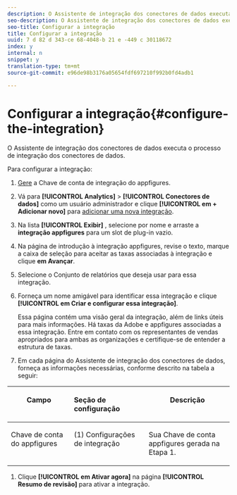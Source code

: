 ```yaml
---
description: O Assistente de integração dos conectores de dados executa o processo de integração dos conectores de dados.
seo-description: O Assistente de integração dos conectores de dados executa o processo de integração dos conectores de dados.
seo-title: Configurar a integração
title: Configurar a integração
uuid: 7 d 82 d 343-ce 68-4048-b 21 e -449 c 30118672
index: y
internal: n
snippet: y
translation-type: tm+mt
source-git-commit: e96de98b3176a05654fdf697210f992b0fd4adb1

---
```



# Configurar a integração{#configure-the-integration}

O Assistente de integração dos conectores de dados executa o processo de integração dos conectores de dados.

Para configurar a integração:

1. [Gere](https://appfigures.com/support/faq/523/connecting-to-adobes-marketing-cloud) a Chave de conta de integração do appfigures.
1. Vá para **[!UICONTROL Analytics]** &gt; **[!UICONTROL Conectores de dados]** como um usuário administrador e clique **[!UICONTROL em + Adicionar novo]** para [adicionar uma nova integração](http://microsite.omniture.com/t2/help/en_US/genesis/index.html?f=t_add_integration).
1. Na lista **[!UICONTROL Exibir]** , selecione por nome e arraste a **integração appfigures** para um slot de plug-in vazio.
1. Na página de introdução à integração appfigures, revise o texto, marque a caixa de seleção para aceitar as taxas associadas à integração e clique **em Avançar**.
1. Selecione o Conjunto de relatórios que deseja usar para essa integração.
1. Forneça um nome amigável para identificar essa integração e clique **[!UICONTROL em Criar e configurar essa integração]**.

   Essa página contém uma visão geral da integração, além de links úteis para mais informações. Há taxas da Adobe e appfigures associadas a essa integração. Entre em contato com os representantes de vendas apropriados para ambas as organizações e certifique-se de entender a estrutura de taxas.
1. Em cada página do Assistente de integração dos conectores de dados, forneça as informações necessárias, conforme descrito na tabela a seguir:

<table id="table_74EC1EEBE7A548AB878AA40187EBCD30"> 
 <thead> 
  <tr valign="top"> 
   <th colname="col2" class="entry"> <p> <b>Campo</b> </p> </th> 
   <th colname="col03" valign="top" align="left" class="entry"> <p> <b>Seção de configuração</b> </p> </th> 
   <th colname="col3" class="entry"> <p> <b>Descrição</b> </p> </th> 
  </tr> 
 </thead>
 <tbody> 
  <tr valign="top"> 
   <td colname="col2"> <p>Chave de conta do appfigures </p> </td> 
   <td colname="col03"> <p>(1) Configurações de integração </p> </td> 
   <td colname="col3"> <p>Sua Chave de conta appfigures gerada na Etapa 1. </p> </td> 
  </tr> 
 </tbody> 
</table>

1. Clique **[!UICONTROL em Ativar agora]** na página **[!UICONTROL Resumo de revisão]** para ativar a integração.
